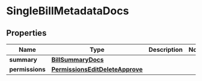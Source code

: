 

# SingleBillMetadataDocs


## Properties

| Name | Type | Description | Notes |
|------------ | ------------- | ------------- | -------------|
|**summary** | [**BillSummaryDocs**](BillSummaryDocs.md) |  |  |
|**permissions** | [**PermissionsEditDeleteApprove**](PermissionsEditDeleteApprove.md) |  |  |



